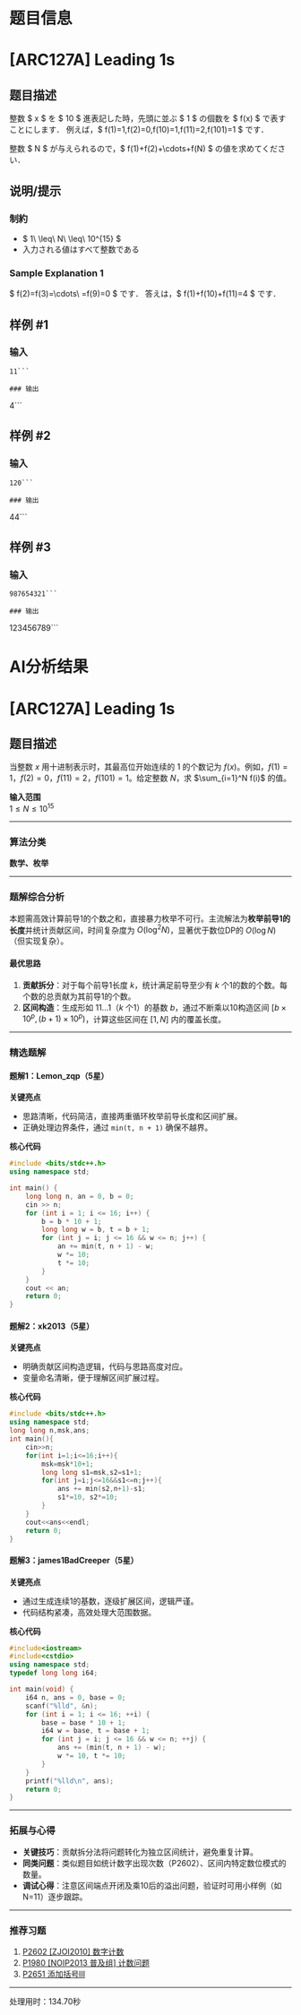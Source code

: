 # 题目信息

# [ARC127A] Leading 1s

## 题目描述

[problemUrl]: https://atcoder.jp/contests/arc127/tasks/arc127_a

整数 $ x $ を $ 10 $ 進表記した時，先頭に並ぶ $ 1 $ の個数を $ f(x) $ で表すことにします． 例えば，$ f(1)=1,f(2)=0,f(10)=1,f(11)=2,f(101)=1 $ です．

整数 $ N $ が与えられるので，$ f(1)+f(2)+\cdots+f(N) $ の値を求めてください．

## 说明/提示

### 制約

- $ 1\ \leq\ N\ \leq\ 10^{15} $
- 入力される値はすべて整数である

### Sample Explanation 1

$ f(2)=f(3)=\cdots\ =f(9)=0 $ です． 答えは，$ f(1)+f(10)+f(11)=4 $ です．

## 样例 #1

### 输入

```
11```

### 输出

```
4```

## 样例 #2

### 输入

```
120```

### 输出

```
44```

## 样例 #3

### 输入

```
987654321```

### 输出

```
123456789```

# AI分析结果



# [ARC127A] Leading 1s

## 题目描述

当整数 $x$ 用十进制表示时，其最高位开始连续的 $1$ 的个数记为 $f(x)$。例如，$f(1)=1$，$f(2)=0$，$f(11)=2$，$f(101)=1$。给定整数 $N$，求 $\sum_{i=1}^N f(i)$ 的值。

**输入范围**  
$1 \leq N \leq 10^{15}$

---

### 算法分类
**数学、枚举**

---

### 题解综合分析

本题需高效计算前导1的个数之和，直接暴力枚举不可行。主流解法为**枚举前导1的长度**并统计贡献区间，时间复杂度为 $O(\log^2 N)$，显著优于数位DP的 $O(\log N)$（但实现复杂）。

#### 最优思路
1. **贡献拆分**：对于每个前导1长度 $k$，统计满足前导至少有 $k$ 个1的数的个数。每个数的总贡献为其前导1的个数。
2. **区间构造**：生成形如 $11\dots1$（$k$ 个1）的基数 $b$，通过不断乘以10构造区间 $[b \times 10^p, (b+1) \times 10^p)$，计算这些区间在 $[1, N]$ 内的覆盖长度。

---

### 精选题解

#### 题解1：Lemon_zqp（5星）
**关键亮点**  
- 思路清晰，代码简洁，直接两重循环枚举前导长度和区间扩展。
- 正确处理边界条件，通过 `min(t, n + 1)` 确保不越界。

**核心代码**  
```cpp
#include <bits/stdc++.h>
using namespace std;

int main() {
    long long n, an = 0, b = 0;
    cin >> n;
    for (int i = 1; i <= 16; i++) {
        b = b * 10 + 1;
        long long w = b, t = b + 1;
        for (int j = i; j <= 16 && w <= n; j++) {
            an += min(t, n + 1) - w;
            w *= 10;
            t *= 10;
        }
    }
    cout << an;
    return 0;
}
```

#### 题解2：xk2013（5星）
**关键亮点**  
- 明确贡献区间构造逻辑，代码与思路高度对应。
- 变量命名清晰，便于理解区间扩展过程。

**核心代码**  
```cpp
#include <bits/stdc++.h>
using namespace std;
long long n,msk,ans;
int main(){
    cin>>n;
    for(int i=1;i<=16;i++){
        msk=msk*10+1;
        long long s1=msk,s2=s1+1;
        for(int j=i;j<=16&&s1<=n;j++){
            ans += min(s2,n+1)-s1;
            s1*=10, s2*=10;
        }
    }
    cout<<ans<<endl;
    return 0;
}
```

#### 题解3：james1BadCreeper（5星）
**关键亮点**  
- 通过生成连续1的基数，逐级扩展区间，逻辑严谨。
- 代码结构紧凑，高效处理大范围数据。

**核心代码**  
```cpp
#include<iostream>
#include<cstdio>
using namespace std;
typedef long long i64;

int main(void) {
    i64 n, ans = 0, base = 0;
    scanf("%lld", &n);
    for (int i = 1; i <= 16; ++i) {
        base = base * 10 + 1;
        i64 w = base, t = base + 1;
        for (int j = i; j <= 16 && w <= n; ++j) {
            ans += (min(t, n + 1) - w);
            w *= 10, t *= 10;
        }
    }
    printf("%lld\n", ans);
    return 0;
}
```

---

### 拓展与心得
- **关键技巧**：贡献拆分法将问题转化为独立区间统计，避免重复计算。
- **同类问题**：类似题目如统计数字出现次数（P2602）、区间内特定数位模式的数量。
- **调试心得**：注意区间端点开闭及乘10后的溢出问题，验证时可用小样例（如N=11）逐步跟踪。

---

### 推荐习题
1. [P2602 [ZJOI2010] 数字计数](https://www.luogu.com.cn/problem/P2602)
2. [P1980 [NOIP2013 普及组] 计数问题](https://www.luogu.com.cn/problem/P1980)
3. [P2651 添加括号III](https://www.luogu.com.cn/problem/P2651)

---
处理用时：134.70秒